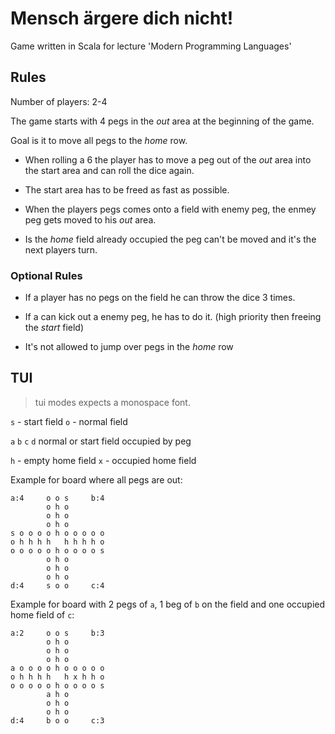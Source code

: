 # Mensch ärgere dich nicht!
Game written in Scala for lecture 'Modern Programming Languages'

## Rules

Number of players: 2-4

The game starts with 4 pegs in the *out* area at the beginning of the game.

Goal is it to move all pegs to the *home* row.

 + When rolling a 6 the player has to move a peg out of the *out* area into the
   start area and can roll the dice again.

 + The start area has to be freed as fast as possible.

 + When the players pegs comes onto a field with enemy peg, the enmey peg gets
   moved to his *out* area.

 + Is the *home* field already occupied the peg can't be moved and it's the
   next players turn.

### Optional Rules

 + If a player has no pegs on the field he can throw the dice 3 times.

 + If a can kick out a enemy peg, he has to do it. (high priority then freeing
   the *start* field)

 + It's not allowed to jump over pegs in the *home* row

## TUI

> tui modes expects a monospace font.

`s` - start field
`o` - normal field

`a` `b` `c` `d` normal or start field occupied by peg


`h` - empty home field
`x` - occupied home field


Example for board where all pegs are out:
```
a:4     o o s     b:4
        o h o
        o h o
        o h o
s o o o o h o o o o o
o h h h h   h h h h o
o o o o o h o o o o s
        o h o
        o h o
        o h o
d:4     s o o     c:4
```

Example for board with 2 pegs of `a`, 1 beg of `b` on the field and one occupied home field of `c`:
```
a:2     o o s     b:3
        o h o
        o h o
        o h o
a o o o o h o o o o o
o h h h h   h x h h o
o o o o o h o o o o s
        a h o
        o h o
        o h o
d:4     b o o     c:3
```